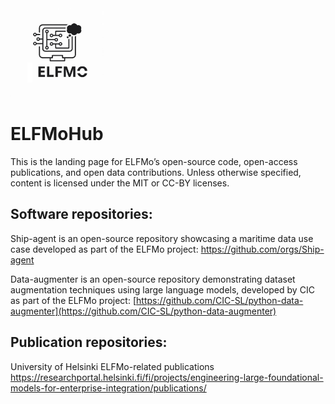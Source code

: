 <img src="https://github.com/ELFMo/ELFMo/blob/main/logo.png" alt="Logo" width="150"/>

# ELFMoHub

This is the landing page for ELFMo’s open-source code, open-access publications, and open data contributions. Unless otherwise specified, content is licensed under the MIT or CC-BY licenses.

## Software repositories:

Ship-agent is an open-source repository showcasing a maritime data use case developed as part of the ELFMo project: https://github.com/orgs/Ship-agent

Data-augmenter is an open-source repository demonstrating dataset augmentation techniques using large language models, developed by CIC as part of the ELFMo project: [https://github.com/CIC-SL/python-data-augmenter](https://github.com/CIC-SL/python-data-augmenter)

## Publication repositories:

University of Helsinki ELFMo-related publications https://researchportal.helsinki.fi/fi/projects/engineering-large-foundational-models-for-enterprise-integration/publications/
